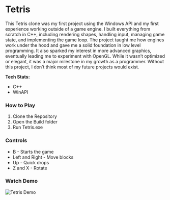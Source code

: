# Tetris

This Tetris clone was my first project using the Windows API and my first experience working outside of a game engine. I built everything from scratch in C++, including rendering shapes, handling input, managing game state, and implementing the game loop. The project taught me how engines work under the hood and gave me a solid foundation in low level programming. It also sparked my interest in more advanced graphics, eventually leading me to experiment with OpenGL. While it wasn’t optimized or elegant, it was a major milestone in my growth as a programmer. Without this project, I don’t think most of my future projects would exist.

**Tech Stats:**
- C++
- WinAPI

### How to Play
1. Clone the Repository
2. Open the Build folder
3. Run Tetris.exe

### Controls
- B - Starts the game
- Left and Right - Move blocks
- Up - Quick drops
- Z and X - Rotate

### Watch Demo
![Tetris Demo](assets/tetris.gif)
